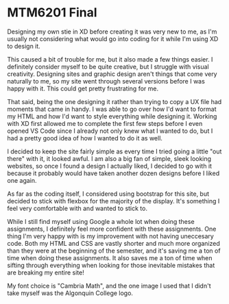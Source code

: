# MTM6201 Final

Designing my own stie in XD before creating it was very new to me, as I'm usually not considering what would go into coding for it while I'm using XD to design it.

This caused a bit of trouble for me, but it also made a few things easier. I definitely consider myself to be quite creative, but I struggle with visual creativity. Designing sites and graphic design aren't things that come very naturally to me, so my site went through several versions before I was happy with it. This could get pretty frustrating for me.

That said, being the one designing it rather than trying to copy a UX file had moments that came in handy. I was able to go over how I'd want to format my HTML and how I'd want to style everything while designing it. Working with XD first allowed me to complete the first few steps before I even opened VS Code since I already not only knew what I wanted to do, but I had a pretty good idea of how I wanted to do it as well.

I decided to keep the site fairly simple as every time I tried going a little "out there" with it, it looked awful. I am also a big fan of simple, sleek looking websites, so once I found a design I actually liked, I decided to go with it because it probably would have taken another dozen designs before I liked one again.

As far as the coding itself, I considered using bootstrap for this site, but decided to stick with flexbox for the majority of the display. It's something I feel very comfortable with and wanted to stick to.

While I still find myself using Google a whole lot when doing these assignments, I definitely feel more confident with these assignments. One thing I'm very happy with is my improvement with not having uneccesary code. Both my HTML and CSS are vastly shorter and much more organized than they were at the beginning of the semester, and it's saving me a ton of time when doing these assignments. It also saves me a ton of time when sifting through everything when looking for those inevitable mistakes that are breaking my entire site!

My font choice is "Cambria Math", and the one image I used that I didn't take myself was the Algonquin College logo.